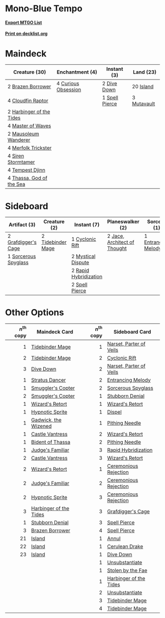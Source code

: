 # Mono-Blue Tempo

#### [Export MTGO List](../collection/Mono-Blue%20Tempo/Mono-Blue%20Tempo.txt)
#### [Print on decklist.org](http://decklist.org/?deckmain=2%09Brazen%20Borrower%0A4%09Cloudfin%20Raptor%0A4%09Curious%20Obsession%0A2%09Dive%20Down%0A2%09Harbinger%20of%20the%20Tides%0A20%09Island%0A4%09Master%20of%20Waves%0A2%09Mausoleum%20Wanderer%0A4%09Merfolk%20Trickster%0A3%09Mutavault%0A4%09Siren%20Stormtamer%0A1%09Spell%20Pierce%0A4%09Tempest%20Djinn%0A4%09Thassa,%20God%20of%20the%20Sea&deckside=1%09Cyclonic%20Rift%0A1%09Entrancing%20Melody%0A2%09Grafdigger's%20Cage%0A2%09Jace,%20Architect%20of%20Thought%0A2%09Mystical%20Dispute%0A2%09Rapid%20Hybridization%0A1%09Sorcerous%20Spyglass%0A2%09Spell%20Pierce%0A2%09Tidebinder%20Mage)
# Maindeck

|                                           Creature (30)                                           |                                       Enchantment (4)                                        |                                       Instant (3)                                       |                                      Land (23)                                       |
|---------------------------------------------------------------------------------------------------|----------------------------------------------------------------------------------------------|-----------------------------------------------------------------------------------------|--------------------------------------------------------------------------------------|
|2 [Brazen Borrower](http://gatherer.wizards.com/Pages/Card/Details.aspx?multiverseid=473001)       |4 [Curious Obsession](http://gatherer.wizards.com/Pages/Card/Details.aspx?multiverseid=439692)|2 [Dive Down](http://gatherer.wizards.com/Pages/Card/Details.aspx?multiverseid=435205)   |20 [Island](http://gatherer.wizards.com/Pages/Card/Details.aspx?multiverseid=439857)  |
|4 [Cloudfin Raptor](http://gatherer.wizards.com/Pages/Card/Details.aspx?multiverseid=460767)       |                                                                                              |1 [Spell Pierce](http://gatherer.wizards.com/Pages/Card/Details.aspx?multiverseid=425876)|3 [Mutavault](http://gatherer.wizards.com/Pages/Card/Details.aspx?multiverseid=370733)|
|2 [Harbinger of the Tides](http://gatherer.wizards.com/Pages/Card/Details.aspx?multiverseid=433017)|                                                                                              |                                                                                         |                                                                                      |
|4 [Master of Waves](http://gatherer.wizards.com/Pages/Card/Details.aspx?multiverseid=438441)       |                                                                                              |                                                                                         |                                                                                      |
|2 [Mausoleum Wanderer](http://gatherer.wizards.com/Pages/Card/Details.aspx?multiverseid=414364)    |                                                                                              |                                                                                         |                                                                                      |
|4 [Merfolk Trickster](http://gatherer.wizards.com/Pages/Card/Details.aspx?multiverseid=442944)     |                                                                                              |                                                                                         |                                                                                      |
|4 [Siren Stormtamer](http://gatherer.wizards.com/Pages/Card/Details.aspx?multiverseid=435232)      |                                                                                              |                                                                                         |                                                                                      |
|4 [Tempest Djinn](http://gatherer.wizards.com/Pages/Card/Details.aspx?multiverseid=442956)         |                                                                                              |                                                                                         |                                                                                      |
|4 [Thassa, God of the Sea](http://gatherer.wizards.com/Pages/Card/Details.aspx?multiverseid=373535)|                                                                                              |                                                                                         |                                                                                      |


# Sideboard

|                                         Artifact (3)                                          |                                        Creature (2)                                        |                                          Instant (7)                                           |                                           Planeswalker (2)                                            |                                         Sorcery (1)                                          |
|-----------------------------------------------------------------------------------------------|--------------------------------------------------------------------------------------------|------------------------------------------------------------------------------------------------|-------------------------------------------------------------------------------------------------------|----------------------------------------------------------------------------------------------|
|2 [Grafdigger's Cage](http://gatherer.wizards.com/Pages/Card/Details.aspx?multiverseid=278452) |2 [Tidebinder Mage](http://gatherer.wizards.com/Pages/Card/Details.aspx?multiverseid=438462)|1 [Cyclonic Rift](http://gatherer.wizards.com/Pages/Card/Details.aspx?multiverseid=389477)      |2 [Jace, Architect of Thought](http://gatherer.wizards.com/Pages/Card/Details.aspx?multiverseid=380190)|1 [Entrancing Melody](http://gatherer.wizards.com/Pages/Card/Details.aspx?multiverseid=435207)|
|1 [Sorcerous Spyglass](http://gatherer.wizards.com/Pages/Card/Details.aspx?multiverseid=435407)|                                                                                            |2 [Mystical Dispute](http://gatherer.wizards.com/Pages/Card/Details.aspx?multiverseid=473020)   |                                                                                                       |                                                                                              |
|                                                                                               |                                                                                            |2 [Rapid Hybridization](http://gatherer.wizards.com/Pages/Card/Details.aspx?multiverseid=405354)|                                                                                                       |                                                                                              |
|                                                                                               |                                                                                            |2 [Spell Pierce](http://gatherer.wizards.com/Pages/Card/Details.aspx?multiverseid=425876)       |                                                                                                       |                                                                                              |


# Other Options

|*n*<sup>th</sup> copy|                                          Maindeck Card                                          |*n*<sup>th</sup> copy|                                          Sideboard Card                                          |
|--------------------:|-------------------------------------------------------------------------------------------------|--------------------:|--------------------------------------------------------------------------------------------------|
|                    1|[Tidebinder Mage](http://gatherer.wizards.com/Pages/Card/Details.aspx?multiverseid=438462)       |                    1|[Narset, Parter of Veils](http://gatherer.wizards.com/Pages/Card/Details.aspx?multiverseid=460988)|
|                    2|[Tidebinder Mage](http://gatherer.wizards.com/Pages/Card/Details.aspx?multiverseid=438462)       |                    2|[Cyclonic Rift](http://gatherer.wizards.com/Pages/Card/Details.aspx?multiverseid=389477)          |
|                    3|[Dive Down](http://gatherer.wizards.com/Pages/Card/Details.aspx?multiverseid=435205)             |                    2|[Narset, Parter of Veils](http://gatherer.wizards.com/Pages/Card/Details.aspx?multiverseid=460988)|
|                    1|[Stratus Dancer](http://gatherer.wizards.com/Pages/Card/Details.aspx?multiverseid=394714)        |                    2|[Entrancing Melody](http://gatherer.wizards.com/Pages/Card/Details.aspx?multiverseid=435207)      |
|                    1|[Smuggler's Copter](http://gatherer.wizards.com/Pages/Card/Details.aspx?multiverseid=417808)     |                    2|[Sorcerous Spyglass](http://gatherer.wizards.com/Pages/Card/Details.aspx?multiverseid=435407)     |
|                    2|[Smuggler's Copter](http://gatherer.wizards.com/Pages/Card/Details.aspx?multiverseid=417808)     |                    1|[Stubborn Denial](http://gatherer.wizards.com/Pages/Card/Details.aspx?multiverseid=386673)        |
|                    1|[Wizard's Retort](http://gatherer.wizards.com/Pages/Card/Details.aspx?multiverseid=442963)       |                    1|[Wizard's Retort](http://gatherer.wizards.com/Pages/Card/Details.aspx?multiverseid=442963)        |
|                    1|[Hypnotic Sprite](http://gatherer.wizards.com/Pages/Card/Details.aspx?multiverseid=473011)       |                    1|[Dispel](http://gatherer.wizards.com/Pages/Card/Details.aspx?multiverseid=401858)                 |
|                    1|[Gadwick, the Wizened](http://gatherer.wizards.com/Pages/Card/Details.aspx?multiverseid=473010)  |                    1|[Pithing Needle](http://gatherer.wizards.com/Pages/Card/Details.aspx?multiverseid=129526)         |
|                    1|[Castle Vantress](http://gatherer.wizards.com/Pages/Card/Details.aspx?multiverseid=473204)       |                    2|[Wizard's Retort](http://gatherer.wizards.com/Pages/Card/Details.aspx?multiverseid=442963)        |
|                    1|[Bident of Thassa](http://gatherer.wizards.com/Pages/Card/Details.aspx?multiverseid=442031)      |                    2|[Pithing Needle](http://gatherer.wizards.com/Pages/Card/Details.aspx?multiverseid=129526)         |
|                    1|[Judge's Familiar](http://gatherer.wizards.com/Pages/Card/Details.aspx?multiverseid=460143)      |                    3|[Rapid Hybridization](http://gatherer.wizards.com/Pages/Card/Details.aspx?multiverseid=405354)    |
|                    2|[Castle Vantress](http://gatherer.wizards.com/Pages/Card/Details.aspx?multiverseid=473204)       |                    3|[Wizard's Retort](http://gatherer.wizards.com/Pages/Card/Details.aspx?multiverseid=442963)        |
|                    2|[Wizard's Retort](http://gatherer.wizards.com/Pages/Card/Details.aspx?multiverseid=442963)       |                    1|[Ceremonious Rejection](http://gatherer.wizards.com/Pages/Card/Details.aspx?multiverseid=417613)  |
|                    2|[Judge's Familiar](http://gatherer.wizards.com/Pages/Card/Details.aspx?multiverseid=460143)      |                    2|[Ceremonious Rejection](http://gatherer.wizards.com/Pages/Card/Details.aspx?multiverseid=417613)  |
|                    2|[Hypnotic Sprite](http://gatherer.wizards.com/Pages/Card/Details.aspx?multiverseid=473011)       |                    3|[Ceremonious Rejection](http://gatherer.wizards.com/Pages/Card/Details.aspx?multiverseid=417613)  |
|                    3|[Harbinger of the Tides](http://gatherer.wizards.com/Pages/Card/Details.aspx?multiverseid=433017)|                    3|[Grafdigger's Cage](http://gatherer.wizards.com/Pages/Card/Details.aspx?multiverseid=278452)      |
|                    1|[Stubborn Denial](http://gatherer.wizards.com/Pages/Card/Details.aspx?multiverseid=386673)       |                    3|[Spell Pierce](http://gatherer.wizards.com/Pages/Card/Details.aspx?multiverseid=425876)           |
|                    3|[Brazen Borrower](http://gatherer.wizards.com/Pages/Card/Details.aspx?multiverseid=473001)       |                    4|[Spell Pierce](http://gatherer.wizards.com/Pages/Card/Details.aspx?multiverseid=425876)           |
|                   21|[Island](http://gatherer.wizards.com/Pages/Card/Details.aspx?multiverseid=439857)                |                    1|[Annul](http://gatherer.wizards.com/Pages/Card/Details.aspx?multiverseid=45976)                   |
|                   22|[Island](http://gatherer.wizards.com/Pages/Card/Details.aspx?multiverseid=439857)                |                    1|[Cerulean Drake](http://gatherer.wizards.com/Pages/Card/Details.aspx?multiverseid=466807)         |
|                   23|[Island](http://gatherer.wizards.com/Pages/Card/Details.aspx?multiverseid=439857)                |                    1|[Dive Down](http://gatherer.wizards.com/Pages/Card/Details.aspx?multiverseid=435205)              |
|                     |                                                                                                 |                    1|[Unsubstantiate](http://gatherer.wizards.com/Pages/Card/Details.aspx?multiverseid=414374)         |
|                     |                                                                                                 |                    1|[Stolen by the Fae](http://gatherer.wizards.com/Pages/Card/Details.aspx?multiverseid=473028)      |
|                     |                                                                                                 |                    1|[Harbinger of the Tides](http://gatherer.wizards.com/Pages/Card/Details.aspx?multiverseid=433017) |
|                     |                                                                                                 |                    2|[Unsubstantiate](http://gatherer.wizards.com/Pages/Card/Details.aspx?multiverseid=414374)         |
|                     |                                                                                                 |                    3|[Tidebinder Mage](http://gatherer.wizards.com/Pages/Card/Details.aspx?multiverseid=438462)        |
|                     |                                                                                                 |                    4|[Tidebinder Mage](http://gatherer.wizards.com/Pages/Card/Details.aspx?multiverseid=438462)        |

